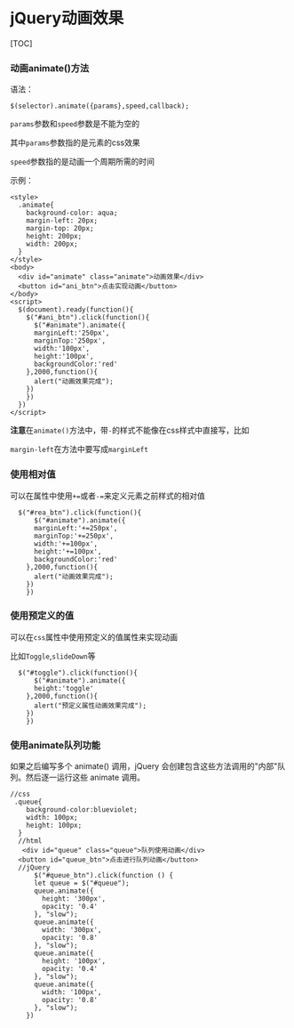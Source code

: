# jQuery动画效果



[TOC]

### 动画animate()方法

语法：

```
$(selector).animate({params},speed,callback);
```

`params`参数和`speed`参数是不能为空的

其中`params`参数指的是元素的css效果

`speed`参数指的是动画一个周期所需的时间

示例：

```
<style>
  .animate{
    background-color: aqua;
    margin-left: 20px;
    margin-top: 20px;
    height: 200px;
    width: 200px;
  }
</style>
<body>
  <div id="animate" class="animate">动画效果</div>
  <button id="ani_btn">点击实现动画</button>
</body>
<script>
  $(document).ready(function(){
    $("#ani_btn").click(function(){
      $("#animate").animate({
      marginLeft:'250px',
      marginTop:'250px',
      width:'100px',
      height:'100px',
      backgroundColor:'red'
    },2000,function(){
      alert("动画效果完成");
    })
    })
  })
</script>
```

**注意**在`animate()`方法中，带`-`的样式不能像在css样式中直接写，比如

`margin-left`在方法中要写成`marginLeft`

### 使用相对值

可以在属性中使用`+=`或者`-=`来定义元素之前样式的相对值

```
  $("#rea_btn").click(function(){
      $("#animate").animate({
      marginLeft:'+=250px',
      marginTop:'+=250px',
      width:'+=100px',
      height:'+=100px',
      backgroundColor:'red'
    },2000,function(){
      alert("动画效果完成");
    })
    })
```

### 使用预定义的值

可以在`css`属性中使用预定义的值属性来实现动画

比如`Toggle`,`slideDown`等

```
  $("#toggle").click(function(){
      $("#animate").animate({
      height:'toggle'
    },2000,function(){
      alert("预定义属性动画效果完成");
    })
    })
```

### 使用animate队列功能

如果之后编写多个 animate() 调用，jQuery 会创建包含这些方法调用的"内部"队列。然后逐一运行这些 animate 调用。

```
//css
 .queue{
    background-color:blueviolet;
    width: 100px;
    height: 100px;
  }
  //html
   <div id="queue" class="queue">队列使用动画</div>
  <button id="queue_btn">点击进行队列动画</button>
  //jQuery
      $("#queue_btn").click(function () {
      let queue = $("#queue");
      queue.animate({
        height: '300px',
        opacity: '0.4'
      }, "slow");
      queue.animate({
        width: '300px',
        opacity: '0.8'
      }, "slow");
      queue.animate({
        height: '100px',
        opacity: '0.4'
      }, "slow");
      queue.animate({
        width: '100px',
        opacity: '0.8'
      }, "slow");
    })
```


